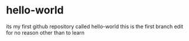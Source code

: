 # hello-world
its my first github repository called hello-world
this is the first branch edit for no reason other than to learn
